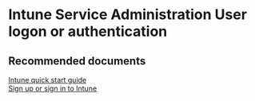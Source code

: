 <properties
	pageTitle="Service Administration User logon or authentication"
	description="Service Administration User logon or authentication"
	service="microsoft.intune"
	resource="intune"
	authors="mackie1604"
	displayOrder=""
	selfHelpType="generic"
	supportTopicIds="32435283"
	resourceTags=""
	productPesIds="15584"
	cloudEnvironments="public"
/>

# Intune Service Administration User logon or authentication

## **Recommended documents**

[Intune quick start guide](https://docs.microsoft.com/intune/deploy-use/what-to-tell-your-end-users-about-using-microsoft-intune)<br>
[Sign up or sign in to Intune](https://docs.microsoft.com/intune/account-sign-up?toc=/intune-classic/toc.json)<br>

